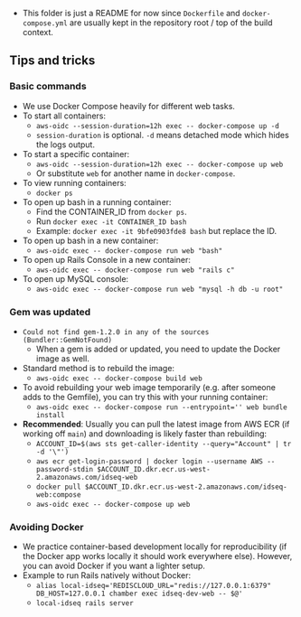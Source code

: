 - This folder is just a README for now since `Dockerfile` and `docker-compose.yml` are usually kept in the repository root / top of the build context.

## Tips and tricks

### Basic commands

- We use Docker Compose heavily for different web tasks.
- To start all containers:
  - `aws-oidc --session-duration=12h exec -- docker-compose up -d`
  - `session-duration` is optional. `-d` means detached mode which hides the logs output.
- To start a specific container:
  - `aws-oidc --session-duration=12h exec -- docker-compose up web`
  - Or substitute `web` for another name in `docker-compose`.
- To view running containers:
  - `docker ps`
- To open up bash in a running container:
  - Find the CONTAINER_ID from `docker ps`.
  - Run `docker exec -it CONTAINER_ID bash`
  - Example: `docker exec -it 9bfe0903fde8 bash` but replace the ID.
- To open up bash in a new container:
  - `aws-oidc exec -- docker-compose run web "bash"`
- To open up Rails Console in a new container:
  - `aws-oidc exec -- docker-compose run web "rails c"`
- To open up MySQL console:
  - `aws-oidc exec -- docker-compose run web "mysql -h db -u root"`

### Gem was updated

- `Could not find gem-1.2.0 in any of the sources (Bundler::GemNotFound)`
  - When a gem is added or updated, you need to update the Docker image as well.
- Standard method is to rebuild the image:
  - `aws-oidc exec -- docker-compose build web`
- To avoid rebuilding your web image temporarily (e.g. after someone adds to the Gemfile), you can try this with your running container:
  - `aws-oidc exec -- docker-compose run --entrypoint='' web bundle install`
- **Recommended**: Usually you can pull the latest image from AWS ECR (if working off `main`) and downloading is likely faster than rebuilding:
  - `ACCOUNT_ID=$(aws sts get-caller-identity --query="Account" | tr -d '\"')`
  - `aws ecr get-login-password | docker login --username AWS --password-stdin $ACCOUNT_ID.dkr.ecr.us-west-2.amazonaws.com/idseq-web`
  - `docker pull $ACCOUNT_ID.dkr.ecr.us-west-2.amazonaws.com/idseq-web:compose`
  - `aws-oidc exec -- docker-compose up web`

### Avoiding Docker

- We practice container-based development locally for reproducibility (if the Docker app works locally it should work everywhere else). However, you can avoid Docker if you want a lighter setup.
- Example to run Rails natively without Docker:
  - `alias local-idseq='REDISCLOUD_URL="redis://127.0.0.1:6379" DB_HOST=127.0.0.1 chamber exec idseq-dev-web -- $@'`
  - `local-idseq rails server`